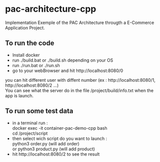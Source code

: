 # pac-architecture-cpp

Implementation Exemple of the PAC Architecture througth a E-Commerce Application Project.

## To run the code

- Install docker
- run ./build.bat or ./build.sh depending on your OS
- run ./run.bat or ./run.sh
- go to your webBrowser and hit http://localhost:8080/0

you can hit different user with diffent number (ex : http://localhost:8080/1, http://localhost:8080/2 ...)\
You can see what the server do in the file /project/build/info.txt when the app is launch.

## To run some test data

 - in a terminal run :\
  docker exec -it container-pac-demo-cpp bash\
  cd /project/script
 - then select wich script do you want to launch :\
        python3 order.py     (will add order)\
     or python3 product.py   (will add product)
 - hit http://localhost:8080/2 to see the result
